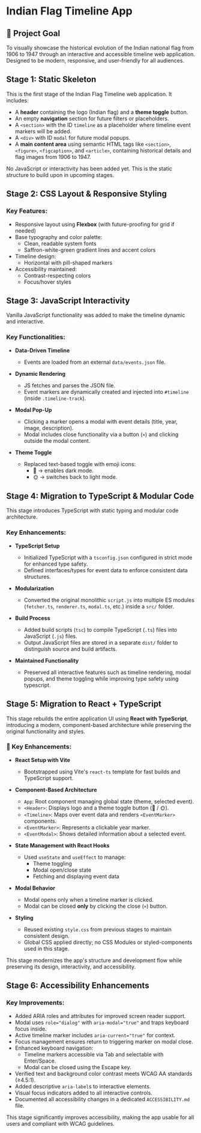 # Indian Flag Timeline App

## 🏁 Project Goal

To visually showcase the historical evolution of the Indian national flag from 1906 to 1947 through an interactive and accessible timeline web application. Designed to be modern, responsive, and user-friendly for all audiences.

## Stage 1: Static Skeleton

This is the first stage of the Indian Flag Timeline web application. It includes:

- A **header** containing the logo (Indian flag) and a **theme toggle** button.
- An empty **navigation** section for future filters or placeholders.
- A `<section>` with the ID `timeline` as a placeholder where timeline event markers will be added.
- A `<div>` with ID `modal` for future modal popups.
- A **main content area** using semantic HTML tags like `<section>`, `<figure>`, `<figcaption>`, and `<article>`, containing historical details and flag images from 1906 to 1947.

No JavaScript or interactivity has been added yet. This is the static structure to build upon in upcoming stages.

## Stage 2: CSS Layout & Responsive Styling

### Key Features:
- Responsive layout using **Flexbox** (with future-proofing for grid if needed)
- Base typography and color palette:
  - Clean, readable system fonts
  - Saffron-white-green gradient lines and accent colors
- Timeline design:
  - Horizontal with pill-shaped markers
- Accessibility maintained:
  - Contrast-respecting colors
  - Focus/hover styles

## Stage 3: JavaScript Interactivity

Vanilla JavaScript functionality was added to make the timeline dynamic and interactive.

### Key Functionalities:

- **Data-Driven Timeline**
  - Events are loaded from an external `data/events.json` file.

- **Dynamic Rendering**
  - JS fetches and parses the JSON file.
  - Event markers are dynamically created and injected into `#timeline` (inside `.timeline-track`).

- **Modal Pop-Up**
  - Clicking a marker opens a modal with event details (title, year, image, description).
  - Modal includes close functionality via a button (`×`) and clicking outside the modal content.

- **Theme Toggle**
  - Replaced text-based toggle with emoji icons:
    - 🌙 → enables dark mode.
    - 🌞 → switches back to light mode.

## Stage 4: Migration to TypeScript & Modular Code

This stage introduces TypeScript with static typing and modular code architecture.

### Key Enhancements:

- **TypeScript Setup**
  - Initialized TypeScript with a `tsconfig.json` configured in strict mode for enhanced type safety.
  - Defined interfaces/types for event data to enforce consistent data structures.

- **Modularization**
  - Converted the original monolithic `script.js` into multiple ES modules (`fetcher.ts`, `renderer.ts`, `modal.ts`, etc.) inside a `src/` folder.

- **Build Process**
  - Added build scripts (`tsc`) to compile TypeScript (`.ts`) files into JavaScript (`.js`) files.
  - Output JavaScript files are stored in a separate `dist/` folder to distinguish source and build artifacts.

- **Maintained Functionality**
  - Preserved all interactive features such as timeline rendering, modal popups, and theme toggling while improving type safety using typescript.

## Stage 5: Migration to React + TypeScript

This stage rebuilds the entire application UI using **React with TypeScript**, introducing a modern, component-based architecture while preserving the original functionality and styles.

### 🔧 Key Enhancements:

- **React Setup with Vite**
  - Bootstrapped using Vite's `react-ts` template for fast builds and TypeScript support.

- **Component-Based Architecture**
  - `App`: Root component managing global state (theme, selected event).
  - `<Header>`: Displays logo and a theme toggle button (🌙 / 🌞).
  - `<Timeline>`: Maps over event data and renders `<EventMarker>` components.
  - `<EventMarker>`: Represents a clickable year marker.
  - `<EventModal>`: Shows detailed information about a selected event.

- **State Management with React Hooks**
  - Used `useState` and `useEffect` to manage:
    - Theme toggling
    - Modal open/close state
    - Fetching and displaying event data

- **Modal Behavior**
  - Modal opens only when a timeline marker is clicked.
  - Modal can be closed **only** by clicking the close (`×`) button.

- **Styling**
  - Reused existing `style.css` from previous stages to maintain consistent design.
  - Global CSS applied directly; no CSS Modules or styled-components used in this stage.


This stage modernizes the app's structure and development flow while preserving its design, interactivity, and accessibility.

## Stage 6: Accessibility Enhancements

### Key Improvements:

- Added ARIA roles and attributes for improved screen reader support.
- Modal uses `role="dialog"` with `aria-modal="true"` and traps keyboard focus inside.
- Active timeline marker includes `aria-current="true"` for context.
- Focus management ensures return to triggering marker on modal close.
- Enhanced keyboard navigation:
  - Timeline markers accessible via Tab and selectable with Enter/Space.
  - Modal can be closed using the Escape key.
- Verified text and background color contrast meets WCAG AA standards (≥4.5:1).
- Added descriptive `aria-label`s to interactive elements.
- Visual focus indicators added to all interactive controls.
- Documented all accessibility changes in a dedicated `ACCESSIBILITY.md` file.

This stage significantly improves accessibility, making the app usable for all users and compliant with WCAG guidelines.
